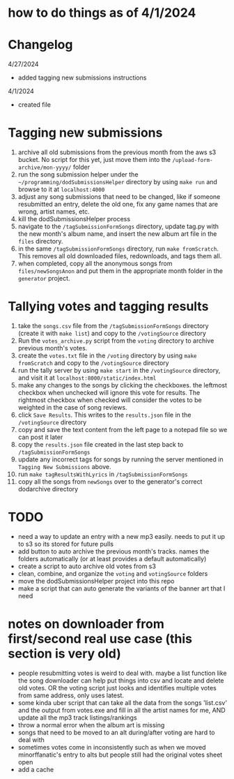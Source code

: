 # how to do things as of 4/1/2024

# Changelog
4/27/2024
- added tagging new submissions instructions

4/1/2024
- created file


# Tagging new submissions
1. archive all old submissions from the previous month from the aws s3 bucket. No script for this yet, just move them into the `/upload-form-archive/mon-yyyy/` folder
2. run the song submission helper under the `~/programming/dodSubmissionsHelper` directory by using `make run` and browse to it at `localhost:4000`
3. adjust any song submissions that need to be changed, like if someone resubmitted an entry, delete the old one, fix any game names that are wrong, artist names, etc.
4. kill the dodSubmissionsHelper process
5. navigate to the `/tagSubmissionFormSongs` directory, update tag.py with the new month's album name, and insert the new album art file in the `files` directory.
6. in the same `/tagSubmissionFormSongs` directory, run `make fromScratch`. This removes all old downloaded files, redownloads, and tags them all.
7. when completed, copy all the anonymous songs from `files/newSongsAnon` and put them in the appropriate month folder in the `generator` project.


# Tallying votes and tagging results
1. take the `songs.csv` file from the `/tagSubmissionFormSongs` directory (create it with `make list`) and copy to the `/votingSource` directory
2. Run the `votes_archive.py` script from the `voting` directory to archive previous month's votes.
3. create the `votes.txt` file in the `/voting` directory by using `make fromScratch` and copy to the `/votingSource` directory
4. run the tally server by using `make start` in the `/votingSource` directory, and visit it at `localhost:8000/static/index.html`
5. make any changes to the songs by clicking the checkboxes. the leftmost checkbox when unchecked will ignore this vote 
for results. The rightmost checkbox when checked will consider the votes to be weighted in the case of song reviews.
6. click `Save Results`. This writes to the `results.json` file in the `/votingSource` directory
7. copy and save the text content from the left page to a notepad file so we can post it later
8. copy the `results.json` file created in the last step back to `/tagSubmissionFormSongs`
9. update any incorrect tags for songs by running the server mentioned in `Tagging New Submissions` above.
10. run `make tagResultsWithLyrics` in `/tagSubmissionFormSongs`
11. copy all the songs from `newSongs` over to the generator's correct dodarchive directory





# TODO
- need a way to update an entry with a new mp3 easily. needs to put it up to s3 so its stored for future pulls
- add button to auto archive the previous month's tracks. names the folders automatically (or at least provides a default automatically)
- create a script to auto archive old votes from s3
- clean, combine, and organize the `voting` and `votingSource` folders
- move the dodSubmissionsHelper project into this repo
- make a script that can auto generate the variants of the banner art that I need



# notes on downloader from first/second real use case (this section is very old)
- people resubmitting votes is weird to deal with. maybe a list function like the song downloader can help put things into csv and locate and delete old votes. OR the voting script just looks and identifies multiple votes from same address, only uses latest.
- some kinda uber script that can take all the data from the songs 'list.csv' and the output from votes.exe and fill in all the artist names for me, AND update all the mp3 track listings/rankings
- throw a normal error when the album art is missing
- songs that need to be moved to an alt during/after voting are hard to deal with
- sometimes votes come in inconsistently such as when we moved minorffanatic's entry to alts but people still had the original votes sheet open
- add a cache
